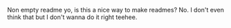 Non empty readme yo, is this a nice way to make readmes? No. I don't even think that but I don't wanna do it right teehee.
